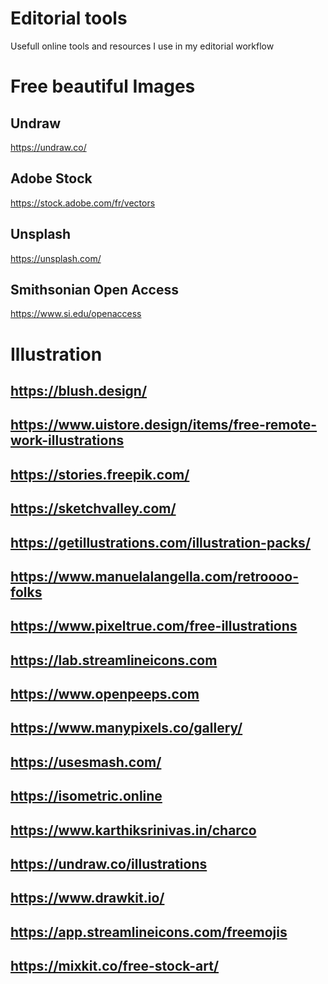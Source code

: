 # Editorial tools
Usefull online tools and resources I use in my editorial workflow

# Free beautiful Images
## Undraw
https://undraw.co/
## Adobe Stock
https://stock.adobe.com/fr/vectors
## Unsplash
https://unsplash.com/
## Smithsonian Open Access
https://www.si.edu/openaccess

# Illustration
## https://blush.design/
## https://www.uistore.design/items/free-remote-work-illustrations
## https://stories.freepik.com/
## https://sketchvalley.com/
## https://getillustrations.com/illustration-packs/
## https://www.manuelalangella.com/retroooo-folks
## https://www.pixeltrue.com/free-illustrations
## https://lab.streamlineicons.com
## https://www.openpeeps.com
## https://www.manypixels.co/gallery/
## https://usesmash.com/
## https://isometric.online
## https://www.karthiksrinivas.in/charco
## https://undraw.co/illustrations
## https://www.drawkit.io/
## https://app.streamlineicons.com/freemojis
## https://mixkit.co/free-stock-art/
